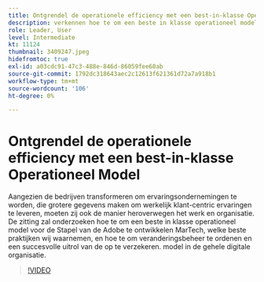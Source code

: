 ```yaml
---
title: Ontgrendel de operationele efficiency met een best-in-klasse Operationeel Model
description: verkennen hoe te om een beste in klasse operationeel model voor de Adobe MarTech Stack te ontwikkelen, welke beste praktijken wij waarnemen
role: Leader, User
level: Intermediate
kt: 11124
thumbnail: 3409247.jpeg
hidefromtoc: true
exl-id: a03cdc91-47c3-488e-846d-86059fee60ab
source-git-commit: 1792dc318643aec2c12613f621361d72a7a918b1
workflow-type: tm+mt
source-wordcount: '106'
ht-degree: 0%

---
```


# Ontgrendel de operationele efficiency met een best-in-klasse Operationeel Model

Aangezien de bedrijven transformeren om ervaringsondernemingen te worden, die grotere gegevens maken om werkelijk klant-centric ervaringen te leveren, moeten zij ook de manier heroverwegen het werk en organisatie. De zitting zal onderzoeken hoe te om een beste in klasse operationeel model voor de Stapel van de Adobe te ontwikkelen MarTech, welke beste praktijken wij waarnemen, en hoe te om veranderingsbeheer te ordenen en een succesvolle uitrol van de op te verzekeren. model in de gehele digitale organisatie.

>[!VIDEO](https://video.tv.adobe.com/v/3409247/?quality=12&learn=on)
